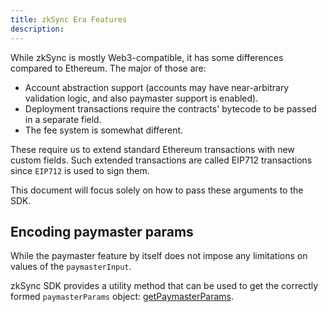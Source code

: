 ```yaml
---
title: zkSync Era Features
description:
---
```


While zkSync is mostly Web3-compatible, it has some differences compared to Ethereum.
The major of those are:

- Account abstraction support (accounts may have near-arbitrary validation logic, and also
  paymaster support is enabled).
- Deployment transactions require the contracts' bytecode to be passed in a separate field.
- The fee system is somewhat different.

These require us to extend standard Ethereum transactions with new custom fields.
Such extended transactions are called EIP712 transactions since `EIP712` is used to sign them.

This document will focus solely on how to pass these arguments to the SDK.

## Encoding paymaster params

While the paymaster feature by itself does not impose any limitations on values of the `paymasterInput`.

zkSync SDK provides a utility method that can be used to get the correctly formed `paymasterParams` object:
[getPaymasterParams](/swift/types#paymasterparams).
